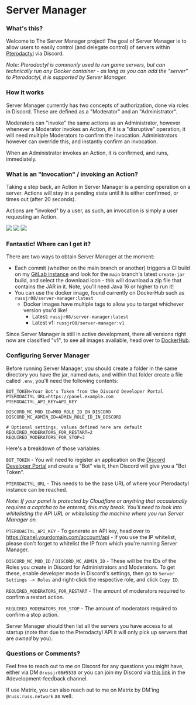 # Server Manager

### What's this?

Welcome to The Server Manager project!
The goal of Server Manager is to allow users to easily control (and delegate control) of servers within
[Pterodactyl](https://pterodactyl.io/) via Discord.

_Note: Pterodactyl is commonly used to run game servers, but can technically run any Docker container - 
as long as you can add the "server" to Pterodactyl, it is supported by Server Manager._

### How it works

Server Manager currently has two concepts of authorization, done via roles in Discord. These are defined as a "Moderator"
and an "Administrator".

Moderators can "invoke" the same actions as an Administrator, however whenever a Moderator invokes an Action, 
if it is a "disruptive" operation, it will need multiple Moderators to confirm the invocation. Administrators however
can override this, and instantly confirm an invocation.

When an Administrator invokes an Action, it is confirmed, and runs, immediately.

### What is an "Invocation" / invoking an Action?

Taking a step back, an Action in Server Manager is a pending operation on a server. Actions will stay in a pending state
until it is either confirmed, or times out (after 20 seconds).

Actions are "invoked" by a user, as such, an invocation is simply a user requesting an Action. 

![](https://i.russ.network/-lZc_M7o.png)
![](https://i.russ.network/LfHr1i3J.png)
![](https://i.russ.network/SBHRZiE6.png)

### Fantastic! Where can I get it?

There are two ways to obtain Server Manager at the moment:

- Each commit (whether on the main branch or another) triggers a CI build on my [GitLab instance](https://git.russ.network/russjr08/server-manager/-/jobs) and look for the `main` branch's latest `create-jar` build, and select the download icon - this will download a zip file that contains the JAR in it. Note, you'll need Java 16 or higher to run it! 
- You can use the docker image, found currently on DockerHub such as `russjr08/server-manager:latest`
  - Docker images have multiple tags to allow you to target whichever version you'd like!
    - Latest: `russjr08/server-manager:latest`
    - Latest v1: `russjr08/server-manager:v1`

Since Server Manager is still in active development, there all versions right now are classified "v1", to see all images available, head over to [DockerHub](https://hub.docker.com/r/russjr08/server-manager).

### Configuring Server Manager

Before running Server Manager, you should create a folder in the same directory you have the jar, named `data`,
and within that folder create a file called `.env`, you'll need the following contents:

```
BOT_TOKEN=Your Bot's Token from the Discord Developer Portal
PTERODACTYL_URL=https://panel.example.com
PTERODACTYL_API_KEY=API_KEY

DISCORD_MC_MOD_ID=MOD_ROLE_ID_IN_DISCORD
DISCORD_MC_ADMIN_ID=ADMIN_ROLE_ID_IN_DISCORD

# Optional settings, values defined here are default
REQUIRED_MODERATORS_FOR_RESTART=2
REQUIRED_MODERATORS_FOR_STOP=3
```

Here's a breakdown of those variables:

`BOT_TOKEN` - You will need to register an application on the
[Discord Developer Portal](https://discord.com/developers/applications) and create a "Bot" via it,
then Discord will give you a "Bot Token".

`PTERODACTYL_URL` - This needs to be the base URL of where your Pterodactyl instance can be reached.

_Note: If your panel is protected by Cloudflare or anything that occasionally requires a captcha to be entered,
this may break. You'll need to look into whitelisting the API URL or whitelisting the machine where you run Server Manager on._

`PTERODACTYL_API_KEY` - To generate an API key, head over to https://panel.yourdomain.com/account/api - if you use the
IP whitelist, please don't forget to whitelist the IP from which you're running Server Manager.

`DISCORD_MC_MOD_ID` / `DISCORD_MC_ADMIN_ID` - These will be the IDs of the Roles you create in Discord for
Administrators and Moderators. To get these, enable developer mode in Discord's settings, then go to
`Server Settings -> Roles` and right-click the respective role, and click `Copy ID`.

`REQUIRED_MODERATORS_FOR_RESTART` - The amount of moderators required to confirm a restart action.

`REQUIRED_MODERATORS_FOR_STOP` - The amount of moderators required to confirm a stop action.

Server Manager should then list all the servers you have access to at startup 
(note that due to the Pterodactyl API it will only pick up servers that are _owned_ by you).

### Questions or Comments?

Feel free to reach out to me on Discord for any questions you might have, either via DM `@russjr08#5539`
or you can join my Discord via [this link](https://discord.gg/ctzU9mYg6a) in the #development-feedback channel.

If use Matrix, you can also reach out to me on Matrix by DM'ing `@russ:russ.network` as well.
